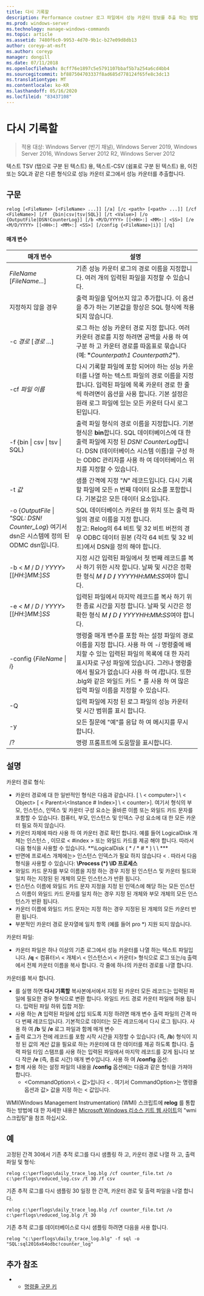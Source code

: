 ```yaml
---
title: 다시 기록할
description: Performance coutner 로그 파일에서 성능 카운터 정보를 추출 하는 방법에 대해 알아봅니다.
ms.prod: windows-server
ms.technology: manage-windows-commands
ms.topic: article
ms.assetid: 7480f6c0-9953-4d70-9b1c-b27e09d8db13
author: coreyp-at-msft
ms.author: coreyp
manager: dongill
ms.date: 07/11/2018
ms.openlocfilehash: 8cff76e1897c5e5791107bbaf5b7a254a6cd4bb4
ms.sourcegitcommit: bf887504703337f8ad685d778124f65fe8c3dc13
ms.translationtype: MT
ms.contentlocale: ko-KR
ms.lasthandoff: 05/16/2020
ms.locfileid: "83437108"
---
```

# <a name="relog"></a>다시 기록할

> 적용 대상: Windows Server (반기 채널), Windows Server 2019, Windows Server 2016, Windows Server 2012 R2, Windows Server 2012

텍스트 TSV (탭으로 구분 된 텍스트) 용, 텍스트-CSV (쉼표로 구분 된 텍스트) 용, 이진 또는 SQL과 같은 다른 형식으로 성능 카운터 로그에서 성능 카운터를 추출합니다.

## <a name="syntax"></a>구문
```
relog [<FileName> [<FileName> ...]] [/a] [/c <path> [<path> ...]] [/cf <FileName>] [/f  {bin|csv|tsv|SQL}] [/t <Value>] [/o {OutputFile|DSN!CounterLog}] [/b <M/D/YYYY> [[<HH>:] <MM>:] <SS>] [/e <M/D/YYYY> [[<HH>:] <MM>:] <SS>] [/config {<FileName>|i}] [/q]
```

#### <a name="parameters"></a>매개 변수

|                                         매개 변수                                          |                                                                                                                                                                  설명                                                                                                                                                                   |
|--------------------------------------------------------------------------------------------|------------------------------------------------------------------------------------------------------------------------------------------------------------------------------------------------------------------------------------------------------------------------------------------------------------------------------------------------|
|                                *FileName* [*FileName...*]                                 |                                                                                                                      기존 성능 카운터 로그의 경로 이름을 지정합니다. 여러 개의 입력된 파일을 지정할 수 있습니다.                                                                                                                      |
|                                             지정하지 않을 경우                                             |                                                                                                          출력 파일을 덮어쓰지 않고 추가합니다. 이 옵션을 추가 하는 기본값을 항상은 SQL 형식에 적용 되지 않습니다.                                                                                                           |
|                                   -c *경로* [*경로 ...*]                                   |                                                       로그 하는 성능 카운터 경로 지정 합니다. 여러 카운터 경로를 지정 하려면 공백을 사용 하 여 구분 하 고 카운터 경로를 따옴표로 묶습니다 (예: **"**<em>Counterpath1</em> <em>Counterpath2</em>**"**).                                                       |
|                                       -cf *파일 이름*                                       |                                            다시 기록할 파일에 포함 되어야 하는 성능 카운터를 나열 하는 텍스트 파일의 경로 이름을 지정 합니다. 입력된 파일에 목록 카운터 경로 한 줄씩 하려면이 옵션을 사용 합니다. 기본 설정은 원래 로그 파일에 있는 모든 카운터 다시 로그 된입니다.                                            |
|                                  -f {bin \| csv \| tsv \| SQL}                                  |                                       출력 파일 형식의 경로 이름을 지정합니다. 기본 형식은 **bin**합니다. SQL 데이터베이스에 대 한 출력 파일에 지정 된 *DSN! CounterLog*합니다. DSN (데이터베이스 시스템 이름)을 구성 하는 ODBC 관리자를 사용 하 여 데이터베이스 위치를 지정할 수 있습니다.                                        |
|                                         -t *값*                                         |                                                                                                           샘플 간격에 지정 "*N*" 레코드입니다. 다시 기록할 파일에 모든 n 번째 데이터 요소를 포함합니다. 기본값은 모든 데이터 요소입니다.                                                                                                           |
| -o {*OutputFile* \| *"SQL: DSN! Counter_Log*} 여기서 dsn은 시스템에 정의 된 ODMC dsn입니다. |                                                   SQL 데이터베이스 카운터 쓸 위치 또는 출력 파일의 경로 이름을 지정 합니다. <br>참고: Relog의 64 비트 및 32 비트 버전의 경우 ODBC 데이터 원본 (각각 64 비트 및 32 비트)에서 DSN을 정의 해야 합니다.                                                   |
|                          -b \< *M* / *D* / *YYYY*> [[*HH*:]*MM*:]*SS*                           |                                                                          지정 시간 입력된 파일에서 첫 번째 레코드를 복사 하기 위한 시작 합니다. 날짜 및 시간은 정확한 형식 <em>M</em> **/** <em>D</em> **/** <em>YYYYHH</em>**:**<em>MM</em>**:**<em>SS</em>여야 합니다.                                                                          |
|                          -e \< *M* / *D* / *YYYY*> [[*HH*:]*MM*:]*SS*                           |                                                                           입력된 파일에서 마지막 레코드를 복사 하기 위한 종료 시간을 지정 합니다. 날짜 및 시간은 정확한 형식 <em>M</em> **/** <em>D</em> **/** <em>YYYYHH</em>**:**<em>MM</em>**:**<em>SS</em>여야 합니다.                                                                            |
|                                -config {*FileName* \| *i*}                                 | 명령줄 매개 변수를 포함 하는 설정 파일의 경로 이름을 지정 합니다. 사용 하 여 *-i* 명령줄에 배치할 수 있는 입력된 파일의 목록에 대 한 자리 표시자로 구성 파일에 있습니다. 그러나 명령줄에서 필요가 없습니다 사용 하 여 *i*합니다. 또한 .blg와 같은 와일드 카드 \* 를 사용 하 여 많은 입력 파일 이름을 지정할 수 있습니다. |
|                                             -Q                                             |                                                                                                                          입력 파일에 지정 된 로그 파일의 성능 카운터 및 시간 범위를 표시 합니다.                                                                                                                           |
|                                             -y                                             |                                                                                                                                            모든 질문에 "예"를 응답 하 여 메시지를 무시 합니다.                                                                                                                                             |
|                                             /?                                             |                                                                                                                                                      명령 프롬프트에 도움말을 표시합니다.                                                                                                                                                      |

## <a name="remarks"></a>설명
카운터 경로 형식:
- 카운터 경로에 대 한 일반적인 형식은 다음과 같습니다. [ \\ \< computer>] \\ \< Object> [ \< Parent>\\<Instance # Index>] \\ \< counter>]. 여기서 형식의 부모, 인스턴스, 인덱스 및 카운터 구성 요소는 올바른 이름 또는 와일드 카드 문자를 포함할 수 있습니다. 컴퓨터, 부모, 인스턴스 및 인덱스 구성 요소에 대 한 모든 카운터 필요 하지 않습니다.
- 카운터 자체에 따라 사용 하 여 카운터 경로 확인 합니다. 예를 들어 LogicalDisk 개체는 인스턴스 <Index>, 이므로 < #index > 또는 와일드 카드를 제공 해야 합니다. 따라서 다음 형식을 사용할 수 있습니다. **\LogicalDisk ( \* / \* # \* ) \\ \\ ***
- 반면에 프로세스 개체에는> 인스턴스 인덱스가 필요 하지 않습니다 \< . 따라서 다음 형식을 사용할 수 있습니다: **\Process (\*) \ID 프로세스**
- 와일드 카드 문자를 부모 이름을 지정 하는 경우 지정 된 인스턴스 및 카운터 필드와 일치 하는 지정된 된 개체의 모든 인스턴스가 반환 됩니다.
- 인스턴스 이름에 와일드 카드 문자 지정을 지정 된 인덱스에 해당 하는 모든 인스턴스 이름이 와일드 카드 문자를 일치 하는 경우 지정 된 개체와 부모 개체의 모든 인스턴스가 반환 됩니다.
- 카운터 이름에 와일드 카드 문자는 지정 하는 경우 지정된 된 개체의 모든 카운터 반환 됩니다.
- 부분적인 카운터 경로 문자열에 일치 항목 (예를 들어 pro *) 지원 되지 않습니다.

카운터 파일:
-   카운터 파일은 하나 이상의 기존 로그에서 성능 카운터를 나열 하는 텍스트 파일입니다. **/q** \< 컴퓨터>\\ \< 개체>\\ \< 인스턴스>\\ \< 카운터> 형식으로 로그 또는/q 출력에서 전체 카운터 이름을 복사 합니다. 각 줄에 하나의 카운터 경로를 나열 합니다.

카운터를 복사 합니다.
-   를 실행 하면 **다시 기록할** 복사본에서에서 지정 된 카운터 모든 레코드는 입력된 파일에 필요한 경우 형식으로 변환 합니다. 와일드 카드 경로 카운터 파일에 허용 됩니다.
입력된 파일 하위 집합 저장:
-   사용 하는 **/t** 입력된 파일에 삽입 되도록 지정 하려면 매개 변수 출력 파일의 간격 마다 <n>번째 레코드입니다. 기본적으로 데이터는 모든 레코드에서 다시 로그 됩니다.
사용 하 여 **/b** 및 **/e** 로그 파일과 함께 매개 변수
-   출력 로그가 전에 레코드를 포함 시작 시간을 지정할 수 있습니다 (즉, **/b**) 형식이 지정 된 값의 계산 값을 필요로 하는 카운터에 대 한 데이터를 제공 하도록 합니다. 출력 파일 타임 스탬프를 사용 하는 입력된 파일에서 마지막 레코드를 갖게 됩니다 보다 작은 **/e** (즉, 종료 시간) 매개 변수입니다.
사용 하 여 **/config** 옵션:
-   함께 사용 하는 설정 파일의 내용을 **/config** 옵션에는 다음과 같은 형식을 가져야 합니다.
    -   \<CommandOption>\\ \< 값>입니다 \< . 여기서 CommandOption>는 명령줄 옵션과 값> 값을 지정 하는 \< 값입니다.

WMI(Windows Management Instrumentation) (WMI) 스크립트에 **relog** 를 통합 하는 방법에 대 한 자세한 내용은 [Microsoft Windows 리소스 키트 웹 사이트](https://go.microsoft.com/fwlink/?LinkId=4665)의 "wmi 스크립팅"을 참조 하십시오.

## <a name="examples"></a>예
고정된 간격 30에서 기존 추적 로그를 다시 샘플링 하 고, 카운터 경로 나열 하 고, 출력 파일 및 형식:
```
relog c:\perflogs\daily_trace_log.blg /cf counter_file.txt /o c:\perflogs\reduced_log.csv /t 30 /f csv
```
기존 추적 로그를 다시 샘플링 30 일정 한 간격, 카운터 경로 및 출력 파일을 나열 합니다.
```
relog c:\perflogs\daily_trace_log.blg /cf counter_file.txt /o c:\perflogs\reduced_log.blg /t 30
```
기존 추적 로그를 데이터베이스로 다시 샘플링 하려면 다음을 사용 합니다.
```
relog "c:\perflogs\daily_trace_log.blg" -f sql -o "SQL:sql2016x64odbc!counter_log"
```

## <a name="additional-references"></a>추가 참조
-   - [명령줄 구문 키](command-line-syntax-key.md)
